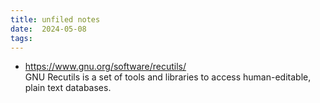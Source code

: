```yaml
---
title: unfiled notes
date:  2024-05-08
tags:
---
```



* <https://www.gnu.org/software/recutils/>\
GNU Recutils is a set of tools and libraries to access human-editable, plain text databases.
